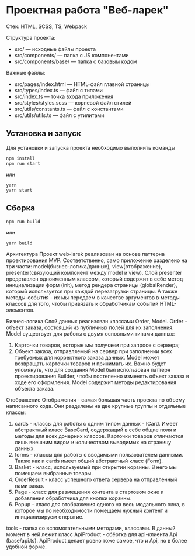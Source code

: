 # Проектная работа "Веб-ларек"

Стек: HTML, SCSS, TS, Webpack

Структура проекта:
- src/ — исходные файлы проекта
- src/components/ — папка с JS компонентами
- src/components/base/ — папка с базовым кодом

Важные файлы:
- src/pages/index.html — HTML-файл главной страницы
- src/types/index.ts — файл с типами
- src/index.ts — точка входа приложения
- src/styles/styles.scss — корневой файл стилей
- src/utils/constants.ts — файл с константами
- src/utils/utils.ts — файл с утилитами

## Установка и запуск
Для установки и запуска проекта необходимо выполнить команды

```
npm install
npm run start
```

или

```
yarn
yarn start
```
## Сборка

```
npm run build
```

или

```
yarn build
```


Архитектура
Проект web-larek реализован на основе паттерна проектирования MVP. Соответственно, само приложение разделено
на три части: model(бизнес-логика/данные), view(отображение), presenter(связующий компонент между model и view).
Слой presenter представлен одноименным классом, который содержит в себе метод инициализации форм (init), метод рендера страницы (globalRender), который используется при каждой перезагрузки страницы. А также методы-события - их мы передаем в качестве аргументов в методы классов для того, чтобы привязать к обработчикам событий HTML-элементов.

Бизнес-логика
Слой данных реализован классами Order, Model.
Order - объект заказа, состоящий из публичных полей для их заполнения.
Model существует для работы с двумя основными типами данных:
1) Карточки товаров, которые мы получаем при запросе с сервера;
2) Объект заказа, отправляемый на сервер при заполнении всех требуемых для корректного заказа данных.
Model может возвращать карточки товаров и принимать их.
Важно будет упомянуть, что для создания Model был использован паттерн проектирования Builder, чтобы постепенно изменять объект заказа в ходе его оформления. Model содержит методы редактирования объекта заказа.

Отображение
Отображения - самая большая часть проекта по объему написанного кода. Они разделены на две крупные группы и отдельные классы:
1) cards - классы для работы с одним типом данных - ICard. Имеет абстрактный класс BaseCard, содержащий в себе общие поля и методы для всех дочерних классов. Карточки товаров отличаются лишь внешним видом и количеством выводимых на страницу данных.
2) forms - классы для работы с вводимыми пользователем данными. Также как и cards имеет общий абстрактный класс (Form).
3) Basket - класс, используемый при открытии корзины. В него мы помещаем выбранные товары.
4) OrderResult - класс успешного ответа сервера на отправленный нами заказ.
5) Page - класс для размещения контента в стартовом окне и добавления обработчика для кнопки корзины.
6) Popup - класс для отображения одного на весь модального окна, в которое мы по необходимости помещаем нужный контент и инициализируем открытие.

tools - папка со вспомогательными методами, классами. В данный момент в ней лежит класс ApiProduct - обёртка для api-клиента Api (base/api.ts). ApiProduct делает ровно тоже самое, что и Api, но в более удобной форме.